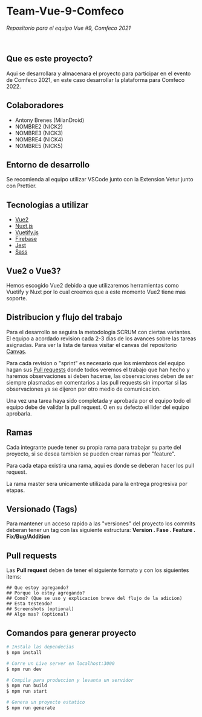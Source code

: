 # Team-Vue-9-Comfeco
*Repositorio para el equipo Vue #9, Comfeco 2021*

<br/>

## Que es este proyecto?

Aqui se desarrollara y almacenara el proyecto para participar en el evento de Comfeco 2021, en este caso  desarrollar la plataforma para Comfeco 2022.

## Colaboradores
* Antony Brenes (MilanDroid)
* NOMBRE2 (NICK2)
* NOMBRE3 (NICK3)
* NOMBRE4 (NICK4)
* NOMBRE5 (NICK5)

## Entorno de desarrollo

Se recomienda al equipo utilizar VSCode junto con la Extension Vetur junto con Prettier.

## Tecnologias a utilizar
- [Vue2](https://vuejs.org/)
- [Nuxt.js](https://nuxtjs.org)
- [Vuetify.js](https://vuetifyjs.com/)
- [Firebase](https://firebase.google.com/)
- [Jest](https://jestjs.io/)
- [Sass](https://sass-lang.com/)

## Vue2 o Vue3?

Hemos escogido Vue2 debido a que utilizaremos herramientas como Vuetify y Nuxt por lo cual creemos que a este momento Vue2 tiene mas soporte.

## Distribucion y flujo del trabajo

Para el desarrollo se seguira la metodologia SCRUM con ciertas variantes. El equipo a acordado revision cada 2-3 dias de los avances sobre las tareas asignadas. Para ver la lista de tareas visitar el canvas del repositorio [Canvas](https://github.com/Comunidad-de-Programadores/Team-Vue-9-Comfeco/projects/1).

Para cada revision o "sprint" es necesario que los miembros del equipo hagan sus [Pull requests](https://github.com/Comunidad-de-Programadores/Team-Vue-9-Comfeco/pulls) donde todos veremos el trabajo que han hecho y haremos observaciones si deben hacerse, las observaciones deben de ser siempre plasmadas en comentarios a las pull requests sin importar si las observaciones ya se dijeron por otro medio de comunicacion.

Una vez una tarea haya sido completada y aprobada por el equipo todo el equipo debe de validar la pull request. O en su defecto el lider del equipo aprobarla.

## Ramas

Cada integrante puede tener su propia rama para trabajar su parte del proyecto, si se desea tambien se pueden crear ramas por "feature".

Para cada etapa existira una rama, aqui es donde se deberan hacer los pull request.

La rama master sera unicamente utilizada para la entrega progresiva por etapas.

## Versionado (Tags)

Para mantener un acceso rapido a las "versiones" del proyecto los commits deberan tener un tag con las siguiente estructura:
**Version . Fase . Feature . Fix/Bug/Addition**

## Pull requests

Las **Pull request** deben de tener el siguiente formato y con los siguientes items:

```
## Que estoy agregando?
## Porque lo estoy agregando?
## Como? (Que se uso y explicacion breve del flujo de la adicion)
## Esta testeado?
## Screenshots (optional)
## Algo mas? (optional)
```

## Comandos para generar proyecto

```bash
# Instala las dependecias
$ npm install

# Corre un Live server en localhost:3000
$ npm run dev

# Compila para produccion y levanta un servidor
$ npm run build
$ npm run start

# Genera un proyecto estatico
$ npm run generate
```
